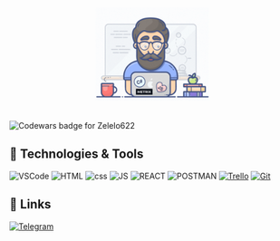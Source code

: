 <div align="center" style="margin-bottom: 32px;">
  <a href="https://zelelo622.github.io/Resume/?randomquery">
    <img src="https://github.com/Zelelo622/zelelo622/blob/main/assets/giphy.gif" alt="Social banner for Zelelo622" style="max-width: 200px;">
  </a>
</div>
<div align="left">
  <img src="https://www.codewars.com/users/Zelelo622/badges/large" alt="Codewars badge for Zelelo622">
</div>

## 🔧 Technologies & Tools

![VSCode](https://img.shields.io/badge/Editor-VS_Code-informational?style=flat&logo=visual-studio-code&logoColor=white&color=orange)
![HTML](https://img.shields.io/badge/Code-HTML-informational?style=flat&logo=html&logoColor=white&color=blueviolet)
![css](https://img.shields.io/badge/Code-CSS-informational?style=flat&logo=css&logoColor=white&color=blueviolet)
![JS](https://img.shields.io/badge/Code-JavaScript-informational?style=flat&logo=javascript&logoColor=white&color=blueviolet)
![REACT](https://img.shields.io/badge/Framework-ReactJS-informational?style=flat&logo=react&logoColor=white&color=succes)
![POSTMAN](https://img.shields.io/badge/testing-Postman-informational?style=flat&logo=postman&logoColor=white&color=blue)
[![Trello](https://img.shields.io/badge/Tools-Trello-informational?style=flat&logo=trello&logoColor=white&color=blue)](https://your-trello-link)
[![Git](https://img.shields.io/badge/Tools-Git-informational?style=flat&logo=git&logoColor=white&color=blue)](https://your-git-link)

## 🔗 Links

[![Telegram](https://img.shields.io/badge/-Telegram-090909?style=flat&logo=telegram&logoColor=white&color=blueviolet)](https://t.me/Zelelo)
